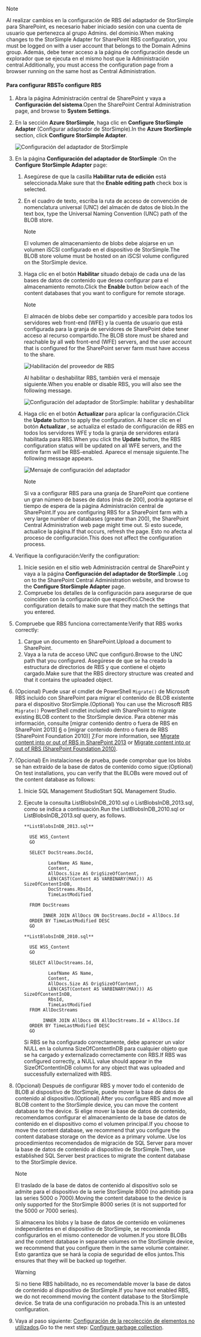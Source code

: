 <!--author=SharS last changed: 1/14/2016 -->

> [!NOTE]
> <span data-ttu-id="7b784-101">Al realizar cambios en la configuración de RBS del adaptador de StorSimple para SharePoint, es necesario haber iniciado sesión con una cuenta de usuario que pertenezca al grupo Admins. del dominio.</span><span class="sxs-lookup"><span data-stu-id="7b784-101">When making changes to the StorSimple Adapter for SharePoint RBS configuration, you must be logged on with a user account that belongs to the Domain Admins group.</span></span> <span data-ttu-id="7b784-102">Además, debe tener acceso a la página de configuración desde un explorador que se ejecuta en el mismo host que la Administración central.</span><span class="sxs-lookup"><span data-stu-id="7b784-102">Additionally, you must access the configuration page from a browser running on the same host as Central Administration.</span></span>
> 
> 

#### <a name="to-configure-rbs"></a><span data-ttu-id="7b784-103">Para configurar RBS</span><span class="sxs-lookup"><span data-stu-id="7b784-103">To configure RBS</span></span>
1. <span data-ttu-id="7b784-104">Abra la página Administración central de SharePoint y vaya a **Configuración del sistema**.</span><span class="sxs-lookup"><span data-stu-id="7b784-104">Open the SharePoint Central Administration page, and browse to **System Settings**.</span></span> 
2. <span data-ttu-id="7b784-105">En la sección **Azure StorSimple**, haga clic en **Configure StorSimple Adapter** (Configurar adaptador de StorSimple).</span><span class="sxs-lookup"><span data-stu-id="7b784-105">In the **Azure StorSimple** section, click **Configure StorSimple Adapter**.</span></span>
   
    ![Configuración del adaptador de StorSimple](./media/storsimple-sharepoint-adapter-configure-rbs/HCS_SSASP_ConfigRBS1-include.png) 
3. <span data-ttu-id="7b784-107">En la página **Configuración del adaptador de StorSimple** :</span><span class="sxs-lookup"><span data-stu-id="7b784-107">On the **Configure StorSimple Adapter** page:</span></span>
   
   1. <span data-ttu-id="7b784-108">Asegúrese de que la casilla **Habilitar ruta de edición** está seleccionada.</span><span class="sxs-lookup"><span data-stu-id="7b784-108">Make sure that the **Enable editing path** check box is selected.</span></span>
   2. <span data-ttu-id="7b784-109">En el cuadro de texto, escriba la ruta de acceso de convención de nomenclatura universal (UNC) del almacén de datos de blob.</span><span class="sxs-lookup"><span data-stu-id="7b784-109">In the text box, type the Universal Naming Convention (UNC) path of the BLOB store.</span></span>
      
      > [!NOTE]
      > <span data-ttu-id="7b784-110">El volumen de almacenamiento de blobs debe alojarse en un volumen iSCSI configurado en el dispositivo de StorSimple.</span><span class="sxs-lookup"><span data-stu-id="7b784-110">The BLOB store volume must be hosted on an iSCSI volume configured on the StorSimple device.</span></span>

   3. <span data-ttu-id="7b784-111">Haga clic en el botón **Habilitar** situado debajo de cada una de las bases de datos de contenido que desea configurar para el almacenamiento remoto.</span><span class="sxs-lookup"><span data-stu-id="7b784-111">Click the **Enable** button below each of the content databases that you want to configure for remote storage.</span></span>
      
      > [!NOTE]
      > <span data-ttu-id="7b784-112">El almacén de blobs debe ser compartido y accesible para todos los servidores web front-end (WFE) y la cuenta de usuario que está configurada para la granja de servidores de SharePoint debe tener acceso al recurso compartido.</span><span class="sxs-lookup"><span data-stu-id="7b784-112">The BLOB store must be shared and reachable by all web front-end (WFE) servers, and the user account that is configured for the SharePoint server farm must have access to the share.</span></span>
      
      ![Habilitación del proveedor de RBS](./media/storsimple-sharepoint-adapter-configure-rbs/HCS_SSASP_ConfigRBS2-include.png)
      
      <span data-ttu-id="7b784-114">Al habilitar o deshabilitar RBS, también verá el mensaje siguiente.</span><span class="sxs-lookup"><span data-stu-id="7b784-114">When you enable or disable RBS, you will also see the following message.</span></span>
      
      ![Configuración del adaptador de StorSimple: habilitar y deshabilitar](./media/storsimple-sharepoint-adapter-configure-rbs/HCS_ConfigureStorSimpleAdapterEnableDisableMessage-include.png)

   4. <span data-ttu-id="7b784-116">Haga clic en el botón **Actualizar** para aplicar la configuración.</span><span class="sxs-lookup"><span data-stu-id="7b784-116">Click the **Update** button to apply the configuration.</span></span> <span data-ttu-id="7b784-117">Al hacer clic en el botón **Actualizar** , se actualiza el estado de configuración de RBS en todos los servidores WFE y toda la granja de servidores estará habilitada para RBS.</span><span class="sxs-lookup"><span data-stu-id="7b784-117">When you click the **Update** button, the RBS configuration status will be updated on all WFE servers, and the entire farm will be RBS-enabled.</span></span> <span data-ttu-id="7b784-118">Aparece el mensaje siguiente.</span><span class="sxs-lookup"><span data-stu-id="7b784-118">The following message appears.</span></span>
      
      ![Mensaje de configuración del adaptador](./media/storsimple-sharepoint-adapter-configure-rbs/HCS_SSASP_ConfigRBS3-include.png)
      
      > [!NOTE]
      > <span data-ttu-id="7b784-120">Si va a configurar RBS para una granja de SharePoint que contiene un gran número de bases de datos (más de 200), podría agotarse el tiempo de espera de la página Administración central de SharePoint.</span><span class="sxs-lookup"><span data-stu-id="7b784-120">If you are configuring RBS for a SharePoint farm with a very large number of databases (greater than 200), the SharePoint Central Administration web page might time out.</span></span> <span data-ttu-id="7b784-121">Si esto sucede, actualice la página.</span><span class="sxs-lookup"><span data-stu-id="7b784-121">If that occurs, refresh the page.</span></span> <span data-ttu-id="7b784-122">Esto no afecta al proceso de configuración.</span><span class="sxs-lookup"><span data-stu-id="7b784-122">This does not affect the configuration process.</span></span>

4. <span data-ttu-id="7b784-123">Verifique la configuración:</span><span class="sxs-lookup"><span data-stu-id="7b784-123">Verify the configuration:</span></span>
   
   1. <span data-ttu-id="7b784-124">Inicie sesión en el sitio web Administración central de SharePoint y vaya a la página **Configuración del adaptador de StorSimple** .</span><span class="sxs-lookup"><span data-stu-id="7b784-124">Log on to the SharePoint Central Administration website, and browse to the **Configure StorSimple Adapter** page.</span></span>
   2. <span data-ttu-id="7b784-125">Compruebe los detalles de la configuración para asegurarse de que coinciden con la configuración que especificó.</span><span class="sxs-lookup"><span data-stu-id="7b784-125">Check the configuration details to make sure that they match the settings that you entered.</span></span> 
5. <span data-ttu-id="7b784-126">Compruebe que RBS funciona correctamente:</span><span class="sxs-lookup"><span data-stu-id="7b784-126">Verify that RBS works correctly:</span></span>
   
   1. <span data-ttu-id="7b784-127">Cargue un documento en SharePoint.</span><span class="sxs-lookup"><span data-stu-id="7b784-127">Upload a document to SharePoint.</span></span> 
   2. <span data-ttu-id="7b784-128">Vaya a la ruta de acceso UNC que configuró.</span><span class="sxs-lookup"><span data-stu-id="7b784-128">Browse to the UNC path that you configured.</span></span> <span data-ttu-id="7b784-129">Asegúrese de que se ha creado la estructura de directorios de RBS y que contiene el objeto cargado.</span><span class="sxs-lookup"><span data-stu-id="7b784-129">Make sure that the RBS directory structure was created and that it contains the uploaded object.</span></span>
6. <span data-ttu-id="7b784-130">(Opcional) Puede usar el cmdlet de PowerShell `Migrate()` de Microsoft RBS incluido con SharePoint para migrar el contenido de BLOB existente para el dispositivo StorSimple.</span><span class="sxs-lookup"><span data-stu-id="7b784-130">(Optional) You can use the Microsoft RBS `Migrate()` PowerShell cmdlet included with SharePoint to migrate existing BLOB content to the StorSimple device.</span></span> <span data-ttu-id="7b784-131">Para obtener más información, consulte [migrar contenido dentro o fuera de RBS en SharePoint 2013] [ 6] o [migrar contenido dentro o fuera de RBS (SharePoint Foundation 2010)] [7].</span><span class="sxs-lookup"><span data-stu-id="7b784-131">For more information, see [Migrate content into or out of RBS in SharePoint 2013][6] or [Migrate content into or out of RBS (SharePoint Foundation 2010)][7].</span></span>
7. <span data-ttu-id="7b784-132">(Opcional) En instalaciones de prueba, puede comprobar que los blobs se han extraído de la base de datos de contenido como sigue:</span><span class="sxs-lookup"><span data-stu-id="7b784-132">(Optional) On test installations, you can verify that the BLOBs were moved out of the content database as follows:</span></span> 
   
   1. <span data-ttu-id="7b784-133">Inicie SQL Management Studio</span><span class="sxs-lookup"><span data-stu-id="7b784-133">Start SQL Management Studio.</span></span>
   2. <span data-ttu-id="7b784-134">Ejecute la consulta ListBlobsInDB_2010.sql o ListBlobsInDB_2013.sql, como se indica a continuación.</span><span class="sxs-lookup"><span data-stu-id="7b784-134">Run the ListBlobsInDB_2010.sql or ListBlobsInDB_2013.sql query, as follows.</span></span>
      
      ```
      **ListBlobsInDB_2013.sql**
      
        USE WSS_Content
        GO
      
        SELECT DocStreams.DocId,
      
               LeafName AS Name,
               Content,
               AllDocs.Size AS OrigSizeOfContent,
               LEN(CAST(Content AS VARBINARY(MAX))) AS SizeOfContentInDB,
               DocStreams.RbsId,
               TimeLastModified
      
        FROM DocStreams
      
             INNER JOIN AllDocs ON DocStreams.DocId = AllDocs.Id
        ORDER BY TimeLastModified DESC
        GO
      
      **ListBlobsInDB_2010.sql**
      
        USE WSS_Content
        GO
      
        SELECT AllDocStreams.Id,
      
               LeafName AS Name,
               Content,
               AllDocs.Size AS OrigSizeOfContent,
               LEN(CAST(Content AS VARBINARY(MAX))) AS SizeOfContentInDB,
               RbsId,
               TimeLastModified
        FROM AllDocStreams
      
             INNER JOIN AllDocs ON AllDocStreams.Id = AllDocs.Id
        ORDER BY TimeLastModified DESC
        GO
      ```
      
      <span data-ttu-id="7b784-135">Si RBS se ha configurado correctamente, debe aparecer un valor NULL en la columna SizeOfContentInDB para cualquier objeto que se ha cargado y externalizado correctamente con RBS.</span><span class="sxs-lookup"><span data-stu-id="7b784-135">If RBS was configured correctly, a NULL value should appear in the SizeOfContentInDB column for any object that was uploaded and successfully externalized with RBS.</span></span>
8. <span data-ttu-id="7b784-136">(Opcional) Después de configurar RBS y mover todo el contenido de BLOB al dispositivo de StorSimple, puede mover la base de datos de contenido al dispositivo.</span><span class="sxs-lookup"><span data-stu-id="7b784-136">(Optional) After you configure RBS and move all BLOB content to the StorSimple device, you can move the content database to the device.</span></span> <span data-ttu-id="7b784-137">Si elige mover la base de datos de contenido, recomendamos configurar el almacenamiento de la base de datos de contenido en el dispositivo como el volumen principal.</span><span class="sxs-lookup"><span data-stu-id="7b784-137">If you choose to move the content database, we recommend that you configure the content database storage on the device as a primary volume.</span></span> <span data-ttu-id="7b784-138">Use los procedimientos recomendados de migración de SQL Server para mover la base de datos de contenido al dispositivo de StorSimple.</span><span class="sxs-lookup"><span data-stu-id="7b784-138">Then, use established SQL Server best practices to migrate the content database to the StorSimple device.</span></span> 
   
   > [!NOTE]
   > <span data-ttu-id="7b784-139">El traslado de la base de datos de contenido al dispositivo solo se admite para el dispositivo de la serie StorSimple 8000 (no admitido para las series 5000 o 7000).</span><span class="sxs-lookup"><span data-stu-id="7b784-139">Moving the content database to the device is only supported for the StorSimple 8000 series (it is not supported for the 5000 or 7000 series).</span></span>
   
   <span data-ttu-id="7b784-140">Si almacena los blobs y la base de datos de contenido en volúmenes independientes en el dispositivo de StorSimple, se recomienda configurarlos en el mismo contenedor de volumen.</span><span class="sxs-lookup"><span data-stu-id="7b784-140">If you store BLOBs and the content database in separate volumes on the StorSimple device, we recommend that you configure them in the same volume container.</span></span> <span data-ttu-id="7b784-141">Esto garantiza que se hará la copia de seguridad de ellos juntos.</span><span class="sxs-lookup"><span data-stu-id="7b784-141">This ensures that they will be backed up together.</span></span>
   
   > [!WARNING]
   > <span data-ttu-id="7b784-142">Si no tiene RBS habilitado, no es recomendable mover la base de datos de contenido al dispositivo de StorSimple.</span><span class="sxs-lookup"><span data-stu-id="7b784-142">If you have not enabled RBS, we do not recommend moving the content database to the StorSimple device.</span></span> <span data-ttu-id="7b784-143">Se trata de una configuración no probada.</span><span class="sxs-lookup"><span data-stu-id="7b784-143">This is an untested configuration.</span></span>
   
9. <span data-ttu-id="7b784-144">Vaya al paso siguiente: [Configuración de la recolección de elementos no utilizados](#configure-garbage-collection).</span><span class="sxs-lookup"><span data-stu-id="7b784-144">Go to the next step: [Configure garbage collection](#configure-garbage-collection).</span></span>

[6]: https://technet.microsoft.com/library/ff628254(v=office.15).aspx
[7]: https://technet.microsoft.com/library/ff628255(v=office.14).aspx
